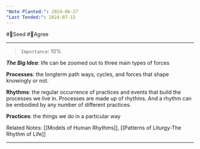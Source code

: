 ```yaml
---
"Note Planted:": 2024-06-27
"Last Tended:": 2024-07-15
---
```

#🌱Seed  #🙂Agree
****
> `Importance`: 10%
 
***The Big Idea***: life can be zoomed out to three main types of forces 

**Processes**: the longterm path ways, cycles, and forces that shape knowingly or not.

**Rhythms**: the regular occurrence of practices and events that build the processes we live in. Processes are made up of rhythms. And a rhythm can be embodied by any number of different practices.

**Practices**: the things we do in a particular way 


Related Notes: [[Models of Human Rhythms]], [[Patterns of Liturgy-The Rhythm of Life]]
****
